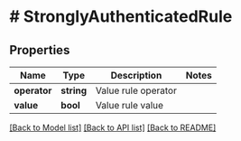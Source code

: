 # # StronglyAuthenticatedRule

## Properties

Name | Type | Description | Notes
------------ | ------------- | ------------- | -------------
**operator** | **string** | Value rule operator |
**value** | **bool** | Value rule value |

[[Back to Model list]](../../README.md#models) [[Back to API list]](../../README.md#endpoints) [[Back to README]](../../README.md)
